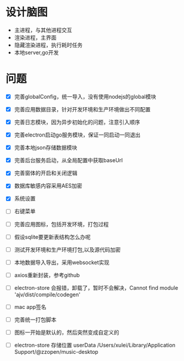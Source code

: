 # 设计脑图
- 主进程，与其他进程交互
- 渲染进程，主界面
- 隐藏渲染进程，执行耗时任务
- 本地server,go开发


# 问题
- [x] 完善globalConfig，统一导入，没有使用nodejs的global模块
- [x] 完善应用数据目录，针对开发环境和生产环境做出不同配置
- [x] 完善日志模块，因为异步初始化的问题，注意引入顺序
- [x] 完善electron启动go服务模块，保证一同启动一同退出
- [x] 完善本地json存储数据模块
- [x] 完善后台服务启动，从全局配置中获取baseUrl
- [x] 完善窗体的开启和关闭逻辑
- [x] 数据库敏感内容采用AES加密
- [x] 系统设置
- [ ] 右键菜单
- [ ] 完善应用图标，包括开发环境，打包过程
- [ ] 假设sqlite要更新表结构怎么办呢
- [ ] 测试开发环境和生产环境打包,以及源代码加密
- [ ] 本地数据导入导出，采用websocket实现

- [ ] axios重新封装，参考github
- [ ] electron-store 会报错，卸载了，暂时不会解决，Cannot find module 'ajv/dist/compile/codegen'
- [ ] mac app签名
- [ ] 完善统一打包脚本
- [ ] 图标一开始是默认的，然后突然变成自定义的
- [ ] electron-store 存储位置 userData  /Users/xulei/Library/Application Support/@zzopen/music-desktop

